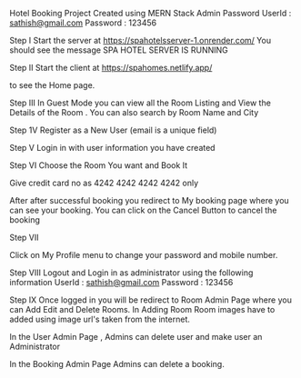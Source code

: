 Hotel Booking Project Created using MERN Stack
Admin Password
UserId : sathish@gmail.com
Password : 123456

Step I
Start the server at
https://spahotelsserver-1.onrender.com/
You should see the message 
SPA HOTEL SERVER IS RUNNING

Step II
Start the client at 
https://spahomes.netlify.app/

to see the Home page.

Step III
In Guest Mode you can view all the Room Listing and View the Details of the Room . You can also search by Room Name and City

Step 1V
Register as a New User (email is a unique field)

Step V
Login in with user information you have created

Step VI
Choose the Room You want and Book It 

Give credit card no as 4242 4242 4242 4242 only

After after successful booking you redirect to My booking page where you can see your booking. You can click on the Cancel Button to cancel the booking

Step VII

Click on My Profile menu to change your password and mobile number.

Step VIII
Logout and Login in as administrator using the following information
UserId : sathish@gmail.com
Password : 123456

Step IX
Once logged in you will be redirect to Room Admin Page where you can Add Edit and Delete Rooms.
In Adding Room  Room images have to added using image url's taken from the internet.

In the User Admin Page , Admins can delete user and make user an Administrator

In the Booking Admin Page Admins can delete a booking.
